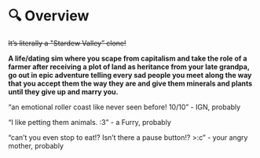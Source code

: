 # 🔍 Overview

~~It’s literally a "Stardew Valley” clone!~~

**A life/dating sim where you scape from capitalism and take the role of a farmer after receiving a plot of land as heritance from your late grandpa, go out in epic adventure telling every sad people you meet along the way that you accept them the way they are and give them minerals and plants until they give up and marry you.**


“an emotional roller coast like never seen before! 10/10” - IGN, probably

“I like petting them animals. :3” - a Furry, probably

“can’t you even stop to eat!? Isn’t there a pause button!? >:c” - your angry mother, probably
